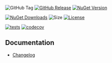 ![GitHub Tag](https://img.shields.io/github/v/tag/TJC-Tools/TJC.StateMachine)
[![GitHub Release](https://img.shields.io/github/v/release/TJC-Tools/TJC.StateMachine)](https://github.com/TJC-Tools/TJC.StateMachine/releases/latest)
[![NuGet Version](https://img.shields.io/nuget/v/TJC.StateMachine)](https://www.nuget.org/packages/TJC.StateMachine)

[![NuGet Downloads](https://img.shields.io/nuget/dt/TJC.StateMachine)](https://www.nuget.org/packages/TJC.StateMachine)
![Size](https://img.shields.io/github/repo-size/TJC-Tools/TJC.StateMachine)
[![License](https://img.shields.io/github/license/TJC-Tools/TJC.StateMachine.svg)](LICENSE)

[![tests](https://github.com/TJC-Tools/TJC.StateMachine/actions/workflows/ct-matrix.yml/badge.svg)](https://github.com/TJC-Tools/TJC.StateMachine/actions/workflows/ct-matrix.yml)
[![codecov](https://codecov.io/gh/TJC-Tools/TJC.StateMachine/graph/badge.svg?token=StateMachine_CODECOV_TOKEN)](https://codecov.io/gh/TJC-Tools/TJC.StateMachine)

## Documentation
- [Changelog](CHANGELOG.md)
